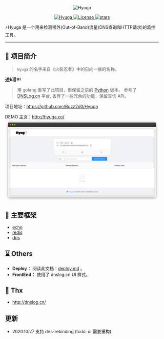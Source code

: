 <div align="center" >
    <img src="./docs/hyuga.png" width="280" alt="Hyuga" />
</div>
<p align="center">
    <a href="https://github.com/Buzz2d0/Hyuga">
        <img alt="Hyuga" src="https://img.shields.io/badge/Hyuga-1.0.0-yellow"/>
    </a>
    <a href="https://github.com/Buzz2d0/Hyuga/blob/master/LICENSE">
        <img alt="License" src="https://img.shields.io/github/license/Buzz2d0/Hyuga"/>
    </a>
    <a href="https://github.com/Buzz2d0/Hyuga/stargazers">
        <img alt="stars" src="https://img.shields.io/github/stars/Buzz2d0/Hyuga"/>
    </a>
 </p>
⚡️Hyuga 是一个用来检测带外(Out-of-Band)流量(DNS查询和HTTP请求)的监控工具。

---
## 🎉 项目简介
> `Hyuga` 的名字来自《火影忍者》中的日向一族的名称。


**通知📣!!!**
> 用 golang 重写了此项目，但保留之前的 [Python](https://github.com/Buzz2d0/Hyuga/tree/python) 版本。
> 参考了 [DNSLog.cn](http://dnslog.cn/) 平台, 丢弃了一些冗余的功能，保留查询 API。

项目地址：https://github.com/Buzz2d0/Hyuga

DEMO 主页：http://hyuga.co/
![demo.png](./docs/demo.png)

## 👏 主要框架

- [echo](https://github.com/labstack/echo/)
- [redis](https://github.com/go-redis/redis/)
- [dns](https://github.com/miekg/dns/)

## ⌛ Others

- **Deploy：** 阅读此文档：[deploy.md](./docs/deploy.md) 。
- **FrontEnd：**  使用了 dnslog.cn UI 样式。

## 🙏 Thx

- http://dnslog.cn/

## 更新

- 2020.10.27 支持 dns-rebinding (todo: ui 需要重构)